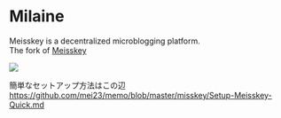 # Milaine

Meisskey is a decentralized microblogging platform.   
The fork of [Meisskey](https://github.com/mei23/misskey)

![](https://github.com/mei23/misskey/workflows/Node.js%20CI/badge.svg)

簡単なセットアップ方法はこの辺  
https://github.com/mei23/memo/blob/master/misskey/Setup-Meisskey-Quick.md

